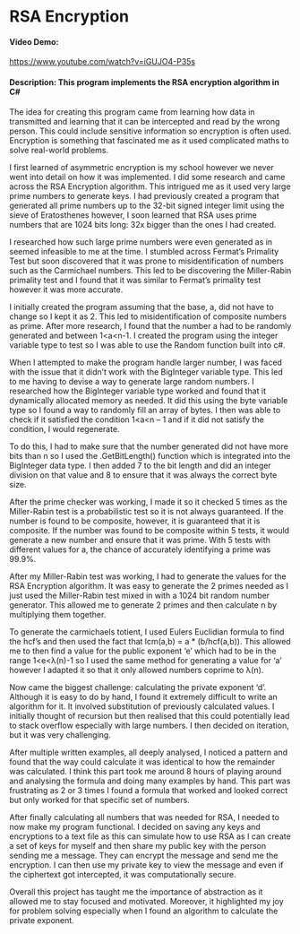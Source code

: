 # RSA Encryption  

#### Video Demo:  
<https://www.youtube.com/watch?v=iGUJO4-P35s>  

#### Description: This program implements the RSA encryption algorithm in C#  

The idea for creating this program came from learning how data in transmitted and learning that it can be intercepted and read by the wrong person. This could include sensitive 
information so encryption is often used. Encryption is something that fascinated me as it used complicated maths to solve real-world problems.  

I first learned of asymmetric encryption is my school however we never went into detail on how it was implemented. I did some research and came across the RSA Encryption algorithm. 
This intrigued me as it used very large prime numbers to generate keys. I had previously created a program that generated all prime numbers up to the 32-bit signed integer limit using the sieve of Eratosthenes however, I soon learned that RSA uses prime numbers that are 1024 bits long: 32x bigger than the ones I had created.  

I researched how such large prime numbers were even generated as in seemed infeasible to me at the time. I stumbled across Fermat’s Primality Test but soon discovered that it was prone
to misidentification of numbers such as the Carmichael numbers. This led to be discovering the Miller-Rabin primality test and I found that it was similar to Fermat’s primality test 
however it was more accurate.  

I initially created the program assuming that the base, a, did not have to change so I kept it as 2. This led to misidentification of composite numbers as prime. After more research,
I found that the number a had to be randomly generated and between 1<a<n-1. I created the program using the integer variable type to test so I was able to use the Random function 
built into c#.  

When I attempted to make the program handle larger number, I was faced with the issue that it didn’t work with the BigInteger variable type. This led to me having to devise a way to 
generate large random numbers. I researched how the BigInteger variable type worked and found that it dynamically allocated memory as needed. It did this using the byte variable type
so I found a way to randomly fill an array of bytes. I then was able to check if it satisfied the condition 1<a<n – 1 and if it did not satisfy the condition, I would regenerate.  

To do this, I had to make sure that the number generated did not have more bits than n so I used the .GetBitLength() function which is integrated into the BigInteger data type. I then
added 7 to the bit length and did an integer division on that value and 8 to ensure that it was always the correct byte size.  

After the prime checker was working, I made it so it checked 5 times as the Miller-Rabin test is a probabilistic test so it is not always guaranteed. If the number is found to be
composite, however, it is guaranteed that it is composite. If the number was found to be composite within 5 tests, it would generate a new number and ensure that it was prime. 
With 5 tests with different values for a, the chance of accurately identifying a prime was 99.9%.  

After my Miller-Rabin test was working, I had to generate the values for the RSA Encryption algorithm. It was easy to generate the 2 primes needed as I just used the Miller-Rabin test
mixed in with a 1024 bit random number generator. This allowed me to generate 2 primes and then calculate n by multiplying them together.  

To generate the carmichaels totient, I used Eulers Euclidian formula to find the hcf’s and then used the fact that lcm(a,b) = a * (b/hcf(a,b)). This allowed me to then find a value for
the public exponent ‘e’ which had to be in the range 1<e<λ(n)-1 so I used the same method for generating a value for ‘a’ however I adapted it so that it only allowed numbers coprime
to λ(n).  

Now came the biggest challenge: calculating the private exponent ‘d’. Although it is easy to do by hand, I found it extremely difficult to write an algorithm for it. It involved 
substitution of previously calculated values. I initially thought of recursion but then realised that this could potentially lead to stack overflow especially with large numbers. 
I then decided on iteration, but it was very challenging.  

After multiple written examples, all deeply analysed, I noticed a pattern and found that the way could calculate it was identical to how the remainder was calculated. I think this 
part took me around 8 hours of playing around and analysing the formula and doing many examples by hand. This part was frustrating as 2 or 3 times I found a formula that worked and 
looked correct but only worked for that specific set of numbers.  

After finally calculating all numbers that was needed for RSA, I needed to now make my program functional. I decided on saving any keys and encryptions to a text file as this can 
simulate how to use RSA as I can create a set of keys for myself and then share my public key with the person sending me a message. They can encrypt the message and send me the 
encryption. I can then use my private key to view the message and even if the ciphertext got intercepted, it was computationally secure.  

Overall this project has taught me the importance of abstraction as it allowed me to stay focused and motivated. Moreover, it highlighted my joy for problem solving especially when 
I found an algorithm to calculate the private exponent.  
